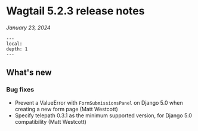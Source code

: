 # Wagtail 5.2.3 release notes

_January 23, 2024_

```{contents}
---
local:
depth: 1
---
```

## What's new

### Bug fixes

 * Prevent a ValueError with `FormSubmissionsPanel` on Django 5.0 when creating a new form page (Matt Westcott)
 * Specify telepath 0.3.1 as the minimum supported version, for Django 5.0 compatibility (Matt Westcott)
